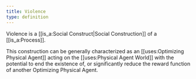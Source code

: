 ```yaml
---
title: Violence
type: definition
---
```


Violence is a [[is_a:Social Construct|Social Construction]] of a [[is_a:Process]].

This construction can be generally characterized as an [[uses:Optimizing Physical Agent]] acting on the [[uses:Physical Agent World]] with the potential to end the existence of, or significantly reduce the reward function of another Optimizing Physical Agent.